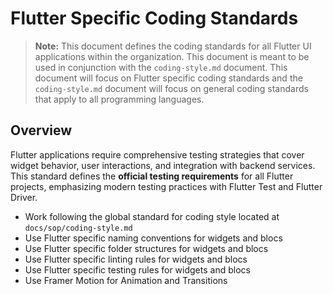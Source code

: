 # Flutter Specific Coding Standards

> **Note:** This document defines the coding standards for all Flutter UI applications within the organization.  This document is meant to be used in conjunction with the `coding-style.md` document.  This document will focus on Flutter specific coding standards and the `coding-style.md` document will focus on general coding standards that apply to all programming languages.

## Overview

Flutter applications require comprehensive testing strategies that cover widget behavior, user interactions, and integration with backend services. This standard defines the **official testing requirements** for all Flutter projects, emphasizing modern testing practices with Flutter Test and Flutter Driver.

- Work following the global standard for coding style located at `docs/sop/coding-style.md`
- Use Flutter specific naming conventions for widgets and blocs
- Use Flutter specific folder structures for widgets and blocs
- Use Flutter specific linting rules for widgets and blocs
- Use Flutter specific testing rules for widgets and blocs
- Use Framer Motion for Animation and Transitions

